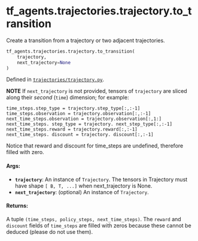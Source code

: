 <div itemscope itemtype="http://developers.google.com/ReferenceObject">
<meta itemprop="name" content="tf_agents.trajectories.trajectory.to_transition" />
<meta itemprop="path" content="Stable" />
</div>

# tf_agents.trajectories.trajectory.to_transition

Create a transition from a trajectory or two adjacent trajectories.

``` python
tf_agents.trajectories.trajectory.to_transition(
    trajectory,
    next_trajectory=None
)
```



Defined in [`trajectories/trajectory.py`](https://github.com/tensorflow/agents/tree/master/tf_agents/trajectories/trajectory.py).

<!-- Placeholder for "Used in" -->

**NOTE** If `next_trajectory` is not provided, tensors of `trajectory` are
sliced along their *second* (`time`) dimension; for example:

```
time_steps.step_type = trajectory.step_type[:,:-1]
time_steps.observation = trajectory.observation[:,:-1]
next_time_steps.observation = trajectory.observation[:,1:]
next_time_steps. step_type = trajectory. next_step_type[:,:-1]
next_time_steps.reward = trajectory.reward[:,:-1]
next_time_steps. discount = trajectory. discount[:,:-1]

```
Notice that reward and discount for time_steps are undefined, therefore filled
with zero.

#### Args:

* <b>`trajectory`</b>: An instance of `Trajectory`. The tensors in Trajectory must have
    shape `[ B, T, ...]` when next_trajectory is None.
* <b>`next_trajectory`</b>: (optional) An instance of `Trajectory`.


#### Returns:

A tuple `(time_steps, policy_steps, next_time_steps)`.  The `reward` and
`discount` fields of `time_steps` are filled with zeros because these
cannot be deduced (please do not use them).
